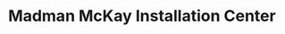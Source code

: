 ---
title: "Madman McKay Installation Center"
url: /nanaimo/madman-mckay-installation-center/
shop: Allgemein
---